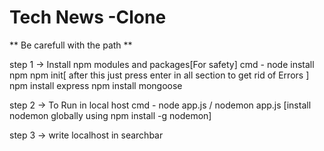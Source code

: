 # Tech News -Clone

** Be carefull with the path **

step 1 -> Install npm modules and packages[For safety]
        cmd - node install npm
              npm init[ after this just press enter in all section to get rid of Errors ]
              npm install express
              npm install mongoose
              
step 2 ->  To Run in local host 
         cmd - node app.js / nodemon app.js [install nodemon globally using npm install -g nodemon]
         
         
step 3 -> write localhost in searchbar
         
         
         
